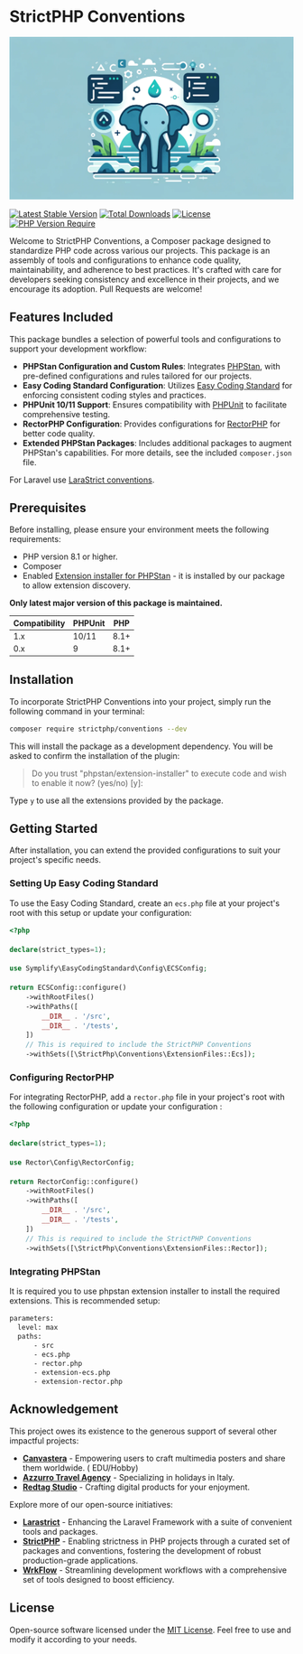 # StrictPHP Conventions

![.github/banner.webp](.github/banner.webp)

[![Latest Stable Version](https://poser.pugx.org/strictphp/conventions/v)](https://packagist.org/packages/strictphp/conventions)
[![Total Downloads](https://poser.pugx.org/strictphp/conventions/downloads)](https://packagist.org/packages/strictphp/conventions)
[![License](https://poser.pugx.org/strictphp/conventions/license)](https://packagist.org/packages/strictphp/conventions)
[![PHP Version Require](https://poser.pugx.org/strictphp/conventions/require/php)](https://packagist.org/packages/strictphp/conventions)

Welcome to StrictPHP Conventions, a Composer package designed to standardize PHP code across various our projects. This
package is an assembly of tools and configurations to enhance code quality, maintainability, and adherence to best
practices. It's crafted with care for developers seeking consistency and excellence in their projects, and we encourage
its adoption. Pull Requests are welcome!

## Features Included

This package bundles a selection of powerful tools and configurations to support your development workflow:

- **PHPStan Configuration and Custom Rules**: Integrates [PHPStan](https://phpstan.org), with pre-defined configurations
  and rules tailored for our projects.
- **Easy Coding Standard Configuration**: Utilizes [Easy Coding Standard](https://github.com/symplify/coding-standard)
  for enforcing consistent coding styles and practices.
- **PHPUnit 10/11 Support**: Ensures compatibility with [PHPUnit](https://phpunit.de) to facilitate comprehensive
  testing.
- **RectorPHP Configuration**: Provides configurations for [RectorPHP](https://getrector.org) for better code quality.
- **Extended PHPStan Packages**: Includes additional packages to augment PHPStan's capabilities. For more details, see
  the included `composer.json` file.

For Laravel use [LaraStrict conventions](https://github.com/larastrict/conventions).

## Prerequisites

Before installing, please ensure your environment meets the following requirements:

- PHP version 8.1 or higher.
- Composer
- Enabled [Extension installer for PHPStan](https://github.com/phpstan/extension-installer) - it is installed by our
  package to allow extension discovery.

**Only latest major version of this package is maintained.**

| Compatibility | PHPUnit | PHP  |
|---------------|---------|------|
| 1.x           | 10/11   | 8.1+ |
| 0.x           | 9       | 8.1+ |

## Installation

To incorporate StrictPHP Conventions into your project, simply run the following command in your terminal:

```bash
composer require strictphp/conventions --dev
```

This will install the package as a development dependency. You will be asked to confirm the installation of the plugin:

> Do you trust "phpstan/extension-installer" to execute code and wish to enable it now? (yes/no) [y]:

Type `y` to use all the extensions provided by the package.

## Getting Started

After installation, you can extend the provided configurations to suit your project's specific needs.

### Setting Up Easy Coding Standard

To use the Easy Coding Standard, create an `ecs.php` file at your project's root with this setup or update your
configuration:

```php
<?php

declare(strict_types=1);

use Symplify\EasyCodingStandard\Config\ECSConfig;

return ECSConfig::configure()
    ->withRootFiles()
    ->withPaths([
        __DIR__ . '/src',
        __DIR__ . '/tests',
    ])
    // This is required to include the StrictPHP Conventions
    ->withSets([\StrictPhp\Conventions\ExtensionFiles::Ecs]);
```

### Configuring RectorPHP

For integrating RectorPHP, add a `rector.php` file in your project's root with the following configuration or update
your configuration :

```php
<?php

declare(strict_types=1);

use Rector\Config\RectorConfig;

return RectorConfig::configure()
    ->withRootFiles()
    ->withPaths([
        __DIR__ . '/src',
        __DIR__ . '/tests',
    ])
    // This is required to include the StrictPHP Conventions
    ->withSets([\StrictPhp\Conventions\ExtensionFiles::Rector]);
```

### Integrating PHPStan

It is required you to use phpstan extension installer to install the required extensions. This is recommended setup:

```neon
parameters:
  level: max
  paths:
      - src
      - ecs.php
      - rector.php
      - extension-ecs.php
      - extension-rector.php
```

## Acknowledgement

This project owes its existence to the generous support of several other impactful projects:

- **[Canvastera](https://canvastera.com)** - Empowering users to craft multimedia posters and share them worldwide. (
  EDU/Hobby)
- **[Azzurro Travel Agency](https://azzurro.cz)** - Specializing in holidays in Italy.
- **[Redtag Studio](https://redtag.studio)** - Crafting digital products for your enjoyment.

Explore more of our open-source initiatives:

- **[Larastrict](https://larastrict.com)** - Enhancing the Laravel Framework with a suite of convenient tools and
  packages.
- **[StrictPHP](https://strictphp.com)** - Enabling strictness in PHP projects through a curated set of packages and
  conventions, fostering the development of robust production-grade applications.
- **[WrkFlow](https://wrk-flow.com)** - Streamlining development workflows with a comprehensive set of tools designed to
  boost efficiency.

## License

Open-source software licensed under the [MIT License](LICENSE.md). Feel free to use and modify it according to your
needs.
